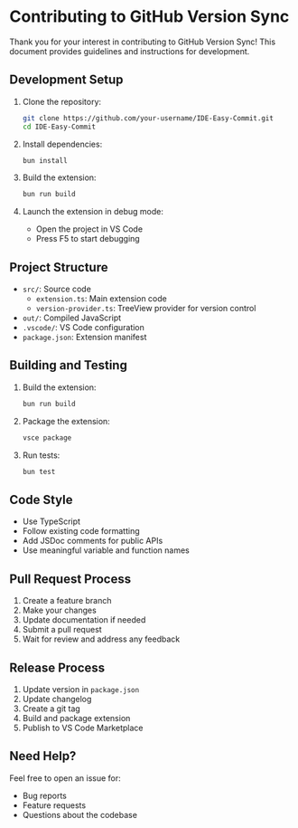 # Contributing to GitHub Version Sync

Thank you for your interest in contributing to GitHub Version Sync! This document provides guidelines and instructions for development.

## Development Setup

1. Clone the repository:
   ```bash
   git clone https://github.com/your-username/IDE-Easy-Commit.git
   cd IDE-Easy-Commit
   ```

2. Install dependencies:
   ```bash
   bun install
   ```

3. Build the extension:
   ```bash
   bun run build
   ```

4. Launch the extension in debug mode:
   - Open the project in VS Code
   - Press F5 to start debugging

## Project Structure

- `src/`: Source code
  - `extension.ts`: Main extension code
  - `version-provider.ts`: TreeView provider for version control
- `out/`: Compiled JavaScript
- `.vscode/`: VS Code configuration
- `package.json`: Extension manifest

## Building and Testing

1. Build the extension:
   ```bash
   bun run build
   ```

2. Package the extension:
   ```bash
   vsce package
   ```

3. Run tests:
   ```bash
   bun test
   ```

## Code Style

- Use TypeScript
- Follow existing code formatting
- Add JSDoc comments for public APIs
- Use meaningful variable and function names

## Pull Request Process

1. Create a feature branch
2. Make your changes
3. Update documentation if needed
4. Submit a pull request
5. Wait for review and address any feedback

## Release Process

1. Update version in `package.json`
2. Update changelog
3. Create a git tag
4. Build and package extension
5. Publish to VS Code Marketplace

## Need Help?

Feel free to open an issue for:
- Bug reports
- Feature requests
- Questions about the codebase
